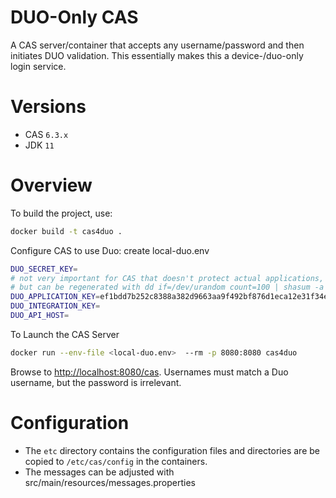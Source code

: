 DUO-Only CAS
=======================

A CAS server/container that accepts any username/password and then initiates DUO validation. 
This essentially makes this a device-/duo-only login service.

# Versions

- CAS `6.3.x`
- JDK `11`

# Overview

To build the project, use:

```bash
docker build -t cas4duo .
```

Configure CAS to use Duo: create local-duo.env
```bash
DUO_SECRET_KEY=
# not very important for CAS that doesn't protect actual applications,
# but can be regenerated with dd if=/dev/urandom count=100 | shasum -a 256
DUO_APPLICATION_KEY=ef1bdd7b252c8388a382d9663aa9f492bf876d1eca12e31f34e07fd3e1b0f9a4
DUO_INTEGRATION_KEY=
DUO_API_HOST=
```

To Launch the CAS Server
```bash
docker run --env-file <local-duo.env>  --rm -p 8080:8080 cas4duo
```

Browse to [http://localhost:8080/cas](http://localhost:8080/cas). Usernames must match a Duo username, but the password is irrelevant. 

# Configuration

- The `etc` directory contains the configuration files and directories are be copied to `/etc/cas/config` in the containers.
- The messages can be adjusted with src/main/resources/messages.properties
